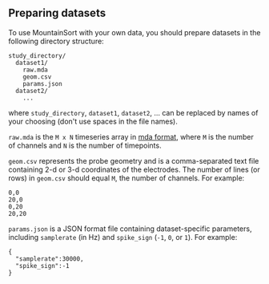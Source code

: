 ## Preparing datasets

To use MountainSort with your own data, you should prepare datasets in the following directory structure:

```
study_directory/
  dataset1/
    raw.mda
    geom.csv
    params.json
  dataset2/
    ...
```

where `study_directory`, `dataset1`, `dataset2`, ... can be replaced by names of your choosing (don't use spaces in the file names).

`raw.mda` is the `M x N` timeseries array in [mda format](mda_format.md), where `M` is the number of channels and `N` is the number of timepoints.

`geom.csv` represents the probe geometry and is a comma-separated text file containing 2-d or 3-d coordinates of the electrodes. The number of lines (or rows) in `geom.csv` should equal `M`, the number of channels. For example:

```
0,0
20,0
0,20
20,20
```

`params.json` is a JSON format file containing dataset-specific parameters, including `samplerate` (in Hz) and `spike_sign` (`-1`, `0`, or `1`). For example:

```
{
  "samplerate":30000,
  "spike_sign":-1
}
```
